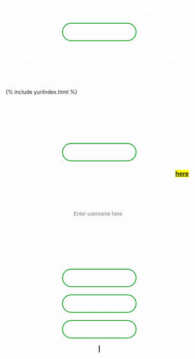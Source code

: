 <html>
<head>
  <h1 id="title-thing">San Diego Map Game</h1>
  <style>
    #title-thing{
      text-align: center;
      color: white;
    }
    .button-container{
      width: fit-content;
      margin: 0 auto;
    }
    .gen-button{
      display: block;
      width: 200px;
      padding: 15px 0;
      text-align: center;
      margin: 20px 10px;
      background: transparent;
      border-radius: 25px;
      border: 2px solid #009614;
      color: #fff;
      font-weight: bold;
      cursor: pointer;
      position: relative;
      overflow: hidden;
      transition: all 0.6s;
      color: white;
    }
    .gen-button:hover{
      background-color: #009614;
    }
    #canvas{
      border: 1px solid #000000;
      background-image: url('SDmap.png');
      background-position: center;
    }
    #linked-gametohome{
      background-color: yellow;
    }
    #end-page{
      text-align: center;
      color: white;
    }
    #game-page{
      text-align: center;
      color: white;
    }
    #finish-form{
      text-align: center;
      background-color: transparent;
    }

    form {
      background: transparent; /* Adjust the alpha value (0.5) to control the transparency */
    }
      
    label {
      display: block;
      color: white;
      font-family: Helvetica, arial;
    }

    p{
      width: 100%;
    }

    #username{
      background: transparent;
      border: none;
      outline: auto;
      font-size: 1em;
      padding:0 35px 0 5px;
      color: white;
    }

    #form-submit-button{
      display: block;
      width: 200px;
      padding: 15px 0;
      text-align: center;
      margin: 20px auto;
      background: transparent;
      border-radius: 25px;
      border: 2px solid #009614;
      color: #fff;
      font-weight: bold;
      cursor: pointer;
      overflow: hidden;
      transition: all 0.6s;
      color: white;
    }

    #form-submit-button:hover{
      background-color: #009614;
    }

  </style>
  <div id="start-page">
    <div class="button-container">
    <button class="gen-button" onclick="gameScreen(1)" id="start-button">Start Game</button>
    </div>
  </div>
  <div id="menu-selection-page">
    <h2 style="color:white; text-align: center;">Please select 2-10 locations you would like to visit.</h2>
    <p style="color:white; text-align: center;">Selection of locations is limited to 12 locations.</p>
    {% include yuriIndex.html %}
  </div>
  <div id="end-page">
    <h1>Thank you for playing!</h1>
    <p>If you would like to play another round, please click the button below.</p>
    <div class="button-container">
      <button class="gen-button" onclick="gameScreen(3)">Return to Game Page</button>
    </div>
    <h3>If you would like to return to the home page, please click <span id="linked-gametohome"><a href="{{site.baseurl}}/index">here</a></span>.</h3>
  </div>
</head>
<body>
    <div id="finish-form">
      <h3 style="color:white;">Game over, please record your score!</h3>
      <p style="color:white;">The shortest route is shown on the map with the red lines</p>
      <form action="javascript:userCreate()">
        <p><label>
            Username:
            <input type="text" name="username" id="username" placeholder="Enter username here" required>
        </label></p>
        <p><label>
            Total Distance of your route: <span id="totalDistance">0.00</span> miles
        </label></p>
        <p><label>
            Total Distance of shortest route: <span id="totalDistanceClosest">0.00</span> miles
        </label></p>
        <p><label>
            Calculated score: <span id="scoring">0</span>
        </label></p>
        <p><label>
            Locations visited: <span id="locationList">NA</span>
        </label></p>
        <p>
        <!-- Popup message on button click -->
            <button onclick="alert('Your score has been posted!')" id="form-submit-button">Submit</button>
        </p>
      </form>
    </div>
  <div id="game-page">
    <div class="button-container">
      <button id="game-finish-button" class="gen-button" onclick="gameScreen(2)">Finish Game</button>
      <button id="resetButton" class="gen-button">Reset</button>
    </div>
    <canvas id="canvas" width="1072" height="829"></canvas>
  </div>
  <script>
    const startPage = document.getElementById("start-page");
    const endPage = document.getElementById("end-page");
    const gamePage = document.getElementById("game-page");
    const finishButton = document.getElementById("game-finish-button");
    const resetButton = document.getElementById("resetButton");
    const canvas = document.getElementById("canvas");
    const finishForm = document.getElementById("finish-form");
    const submitButton = document.getElementById("form-submit-button");
    const temp = document.getElementById("temporary");
    const totalDistanceDisplay = document.getElementById("totalDistance");
    const scoreDisplay = document.getElementById("scoring");
    const menuPage = document.getElementById("menu-selection-page");
    const shortestDistanceResult = document.getElementById("totalDistanceClosest");
    const locationList = document.getElementById("locationList");

    // Set up dummy variables to store in values
    let dummyTotalD = 0;
    let dummyCalcD = 0;
    let dummyScore = 0;
    // Initially hides end page and game page and finish button
    endPage.style.display = "none";
    gamePage.style.display = "none";
    finishButton.style.display = "none";
    finishForm.style.display = "none";
    menuPage.style.display = "none";
    // Function switches screen based on status parameter
    function gameScreen(status){
      if(status === 1){
        startPage.style.display = "none";
        menuPage.style.display = "block";
      }
      if(status === 2){
        finishForm.style.display = "block";
        resetButton.style.display = "none";
        finishButton.style.display = "none";
        // Draw the shortest path on the canvas
        drawShortestPath(heuristic);
        // Calculates the score
        let intShortestDistance=parseInt(shortestDistanceResult.innerHTML);
        let intUserDistance=parseInt(totalDistanceDisplay.innerHTML);
        let score = (Math.pow(2,vertices.length)*1000*Math.pow(Math.E,(2*(Math.log(intUserDistance/intShortestDistance))))).toFixed(2);
        // Invalidates score in case distance is less than shortest distance. Displays score if otherwise
        if(intShortestDistance>intUserDistance){
            totalDistanceDisplay.textContent = "**error**";
            scoreDisplay.textContent = "NA";
        } else{
            // Adds bonus score if user chooses more points(since more points means higher difficulty)
            if(vertices.length > 5){
                score = (score*(1+0.12*(vertices.length-5))).toFixed(2);
            }
            scoreDisplay.textContent = score.toString();
            dummyScore = score;
        }
        locationDisplay = "";
        for(let i=0; i<(locationNames.length-1); i++){
          locationDisplay += locationNames[i] + ", ";
        }
        locationDisplay += locationNames[locationNames.length-1];
        locationList.textContent = locationDisplay;
      }
      if(status === 3){
        window.location.reload();
      }
    }

    // prepare URL's to allow easy switch from deployment and localhost
    // const url = "http://localhost:8086/api/leaderboardUser";
    const url = "https://school.aipad-techs.com/api/leaderboardUser/api/leaderboardUser";
    const createGame = url + '/addscore';

    // Function creates POST request
    function userCreate(){
          // Get the data
    const body = {
        name: document.getElementById("username").value,
        score: Math.round(dummyScore),
        locations: locationNames,
        tot_distance: Math.round(dummyTotalD),
        calc_distance: Math.round(dummyCalcD)
    };
    console.log(body);
    const requestOptions = {
        method: 'POST',
        body: JSON.stringify(body),
        mode: 'cors',
        cache: 'default',
        //credentials: 'include',
        headers: {
            "content-type": "application/json",
            'Authorization': 'Bearer my-token',
        },
    };
    // URL for Create API
    // Fetch API call to the database to create a new user
    fetch(createGame, requestOptions)
      .then(response => {
        // trap error response from Web API
        if (response.status !== 200) {
          const errorMsg = 'Database create error: ' + response.status;
          console.log(errorMsg);
          return;
        }
        // response contains valid result
        response.json().then(data => {
            console.log(data);
        })
    })
      finishForm.style.display = "none";
      gamePage.style.display = "none";
      endPage.style.display = "block";
    }
        // Vertex class to represent each HTML element
        class Vertex {
      constructor(id, x, y) {
        this.id = id; // id of the vertex
        this.x = x; // x-coordinate of the vertex
        this.y = y; // y-coordinate of the vertex
        this.adjacent = []; // array to store adjacent vertices
        this.connected = false; // flag to indicate if vertex is connected
      }
      // Function to add an adjacent vertex
      addAdjacent(vertex) {
        this.adjacent.push(vertex);
      }
    }
    // Graph class to hold all the vertices
    class Graph {
      constructor() {
        this.vertices = []; // array to store all vertices
        this.map = {}; // hash map to store vertices by their ids
      }
      // Function to add a vertex to the graph
      addVertex(vertex) {
        this.vertices.push(vertex);
        this.map[vertex.id] = vertex; // add vertex to the map
      }
      // Function to check if all vertices are connected
      checkAllVerticesConnected() {
        const visited = new Set(); // Set to store visited vertices
        const stack = []; // Stack for DFS traversal

        // Start DFS from the first vertex in the graph
        stack.push(graph.vertices[0]);

        while (stack.length > 0) {
          const vertex = stack.pop();
          visited.add(vertex);

          // Add all adjacent unvisited vertices to the stack
          for (const adjacentVertex of vertex.adjacent) {
            if (!visited.has(adjacentVertex)) {
              stack.push(adjacentVertex);
            }
          }
        }

      // Check if all vertices are visited
      return visited.size === graph.vertices.length;
    }
      // Function to calculate the Euclidean distance between two vertices
      calculateDistance(v1, v2) {
        const dx = v1.x - v2.x;
        const dy = v1.y - v2.y;
        return Math.sqrt(dx * dx + dy * dy);
      }
      // Function to calculate the total distance of all lines
      calculateTotalDistance() {
        let totalDistance = 0;
        for (const vertex of this.vertices) {
          for (const adjacentVertex of vertex.adjacent) {
            totalDistance += this.calculateDistance(vertex, adjacentVertex);
          }
        }
        return totalDistance;
      }
    }
        // Define the vertices as an array of objects
        let vertices = [
        // { id: "A", x: 150, y: 200 },
        // { id: "B", x: 90, y: 200 },
        // { id: "C", x: 95, y: 220 },
        // { id: "D", x: 165, y: 230 },
        // { id: "E", x: 316, y: 225 },
        // { id: "F", x: 100, y: 276 },
        // { id: "G", x: 235, y: 260 },
        // { id: "H", x: 265, y: 270 },
        // { id: "I", x: 360, y: 320 }, 
        // { id: "J", x: 370, y: 340 },
        // { id: "O", x: 330, y: 360 },
        // { id: "R", x: 310, y: 390 },
        // { id: "T", x: 360, y: 385 },
        // { id: "V", x: 360, y: 460 },
        // { id: "W", x: 270, y: 480 },
        // { id: "Z", x: 120, y: 530 },
        // { id: "MissionTrails", x: 640, y: 50},
        // { id: "Walmart", x: 500, y: 590},
        // { id: "Costco", x: 670, y: 190}
        
        // Add more vertices here as needed
        ];

    // Example usage
    const heuristic = new Graph();

    // Create the graph
    const graph = new Graph();

    // Function to draw the shortest path on the canvas
    function drawShortestPath(graph) {
    const canvas = document.getElementById("canvas");
    const ctx = canvas.getContext("2d");

    ctx.clearRect(0, 0, canvas.width, canvas.height); // clear the canvas
    
    // Generate all possible paths and find the shortest one
    const paths = generatePaths(heuristic);
    let shortestPath = null;
    let shortestDistance = Infinity;
    paths.forEach((path) => {
    const distance = getPathDistance(path);
    if (distance < shortestDistance) {
    shortestPath = path;
    shortestDistance= distance;
    }
    });

        // Store the pixel length in a global variable called path_length
    const path_length = shortestDistance;

    // Log the pixel length to the console
    console.log("Pixel length of shortest path:", path_length);

    shortestDistanceResult.textContent = ((path_length*2)/54).toFixed(2);
    dummyCalcD = ((path_length*2)/54).toFixed(2);
    
    // Draw all vertices as black circles
    graph.vertices.forEach((vertex) => {
    ctx.beginPath();
    ctx.arc(vertex.x, vertex.y, 10, 0, 2 * Math.PI);
    ctx.fillStyle = "#000000";
    ctx.fill();
    ctx.closePath();

    });

    // Draw the path as a red line
    ctx.beginPath();
    ctx.strokeStyle = "#FF0000";
    ctx.lineWidth = 3;

    for (let i = 0; i < shortestPath.length - 1; i++) {
    const current = shortestPath[i];
    const next = shortestPath[i+1];
    ctx.moveTo(current.x, current.y);
    ctx.lineTo(next.x, next.y);
    }

    ctx.stroke();
    ctx.closePath();
    }
    
    // Function to calculate the total distance of heuristic path
    function getPathDistance(path) {
    let distance = 0;
    for (let i = 0; i < path.length - 1; i++) {
    distance += heuristic.calculateDistance(path[i], path[i+1]);
    }
    return distance;
    }

    // Function to generate all possible paths that visit all vertices exactly once
    function generatePaths(graph) {
    const paths = [];
    const visited = new Set();
 
    function dfs(path) {
    if (path.length === graph.vertices.length) {
    paths.push(path);
    return;
    }

    graph.vertices.forEach((vertex) => {
    if (!visited.has(vertex)) {
    visited.add(vertex);
    dfs([...path, vertex]);
    visited.delete(vertex);
    }
    });
    }

    graph.vertices.forEach((vertex) => {
    visited.add(vertex);
    dfs([vertex]);
    visited.delete(vertex);
    });

    return paths;
    }

    function game(){  

    // // Dijkstra's algorithm implementation(not used so it is commented out)
    // function dijkstra(graph, start, end) {
    // const distances = {}; // object to store distances from start vertex to all other vertices
    // const previous = {}; // object to store previous vertex in the shortest path
    // const unvisited = new Set(); // set to store unvisited vertices

    // // Initialize distances and previous objects
    // graph.vertices.forEach((vertex) => {
    // distances[vertex.id] = Infinity;
    // previous[vertex.id] = null;
    // unvisited.add(vertex.id);
    // });

    // distances[start.id] = 0; // distance to start vertex is 0

    // while (unvisited.size > 0) {
    // let minId = null;

    // // Find the unvisited vertex with the smallest distance
    // unvisited.forEach((vertexId) => {
    // if (minId === null || distances[vertexId] < distances[minId]) {
    // minId = vertexId;
    // }
    // });

    // unvisited.delete(minId); // remove the vertex from the unvisited set

    // const current = graph.map[minId]; // use the map to access the vertex in constant time

    // if (current === end) {
    // break;
    // }

    // // Update distances and previous for each adjacent vertex
    // current.adjacent.forEach((neighbor) => {
    // const alt = distances[minId] + heuristic.calculateDistance(current, neighbor);

    // if (alt < distances[neighbor.id]) {
    // distances[neighbor.id] = alt;
    // previous[neighbor.id] = current.id;
    // }
    // });
    // }

    // const path = [];
    // let current = end;
    // while (current !== start) {
    // path.unshift(current);
    // current = graph.map[previous[current.id]];
    // }
    // path.unshift(start);

    // return path; // return the shortest path
    // }

// Function to draw the graph on the canvas
    function drawGraph(graph) {
        const canvas = document.getElementById("canvas");
        const ctx = canvas.getContext("2d");
        ctx.clearRect(0, 0, canvas.width, canvas.height); // clear the canvas
        // Draw all vertices as black circles
        graph.vertices.forEach((vertex) => {
            ctx.beginPath();
            ctx.arc(vertex.x, vertex.y, 10, 0, 2 * Math.PI);
            ctx.fillStyle = vertex.connected ? "#00FF00" : "#000000";
            ctx.fill();
            ctx.closePath();
        });
        // Draw the connected lines
        ctx.beginPath();
        ctx.strokeStyle = "#0000FF";
        ctx.lineWidth = 3;
        graph.vertices.forEach((vertex) => {
            vertex.adjacent.forEach((adjacentVertex) => {
            ctx.moveTo(vertex.x, vertex.y);
            ctx.lineTo(adjacentVertex.x, adjacentVertex.y);
            });
        });
        ctx.stroke();
        ctx.closePath();
    }

    // Function to handle the mouse down event
    function handleMouseDown(e) {
        if (allVerticesConnected) {
                return; // Return early if all vertices are already connected
            }
            const canvas = e.target;
            const rect = canvas.getBoundingClientRect();
            const mouseX = e.clientX - rect.left;
            const mouseY = e.clientY - rect.top;
            // Find the vertex that the user clicked on (if any)
            const vertex = graph.vertices.find((vertex) => {
                const dx = vertex.x - mouseX;
                const dy = vertex.y - mouseY;
                return dx * dx + dy * dy <= 100; // check if the click is within the vertex's radius
            });
            if (vertex) {
                // Store the selected vertex and the starting position of the line
                selectedVertex = vertex;
                lineStartX = vertex.x;
                lineStartY = vertex.y;
                // Add mouse move and mouse up event listeners
                canvas.addEventListener("mousemove", handleMouseMove);
                canvas.addEventListener("mouseup", handleMouseUp);
            }
            }
            // Function to handle the mouse move event
            function handleMouseMove(e) {
            const canvas = e.target;
            const rect = canvas.getBoundingClientRect();
            const mouseX = e.clientX - rect.left;
            const mouseY = e.clientY - rect.top;
            // Update the line end position
            lineEndX = mouseX;
            lineEndY = mouseY;
            // Redraw the canvas
            drawGraph(graph);
            // Draw the temporary line from the selected vertex to the mouse position
            const ctx = canvas.getContext("2d");
            ctx.beginPath();
            ctx.strokeStyle = "#FF0000";
            ctx.lineWidth = 2;
            ctx.moveTo(lineStartX, lineStartY);
            ctx.lineTo(lineEndX, lineEndY);
            ctx.stroke();
            ctx.closePath();
            }

    // Function to handle the mouse up event
    function handleMouseUp(e) {
        const canvas = e.target;
        // Find the vertex that the user released the mouse on (if any)
        const vertex = graph.vertices.find((vertex) => {
            const dx = vertex.x - lineEndX;
            const dy = vertex.y - lineEndY;
            const distance = Math.sqrt(dx * dx + dy * dy);
            return distance <= 20; // check if the release point is within 20 pixels of the vertex
        });
        if (vertex && !vertex.connected) {
            // Connect the line to the snapped vertex
            selectedVertex.addAdjacent(vertex);
            vertex.addAdjacent(selectedVertex);
            // Set the vertices as connected
            selectedVertex.connected = true;
            vertex.connected = true;
            // Redraw the canvas with the updated graph and line connection
            drawGraph(graph);
            // Check if all vertices are connected
            allVerticesConnected = graph.checkAllVerticesConnected();
            console.log("All vertices connected:", allVerticesConnected);
            // allows user to finish if all points connected
            if(allVerticesConnected === true){
            finishButton.style.display = "block";
            }
            // Calculate and update the total distance
            const totalDistance = graph.calculateTotalDistance();
            totalDistanceDisplay.textContent = (totalDistance/54).toFixed(2);
            dummyTotalD = (totalDistance/54).toFixed(2);
        }
        // Reset the line positions and remove the event listeners
        lineStartX = null;
        lineStartY = null;
        lineEndX = null;
        lineEndY = null;
        selectedVertex = null;
        canvas.removeEventListener("mousemove", handleMouseMove);
        canvas.removeEventListener("mouseup", handleMouseUp);
        }
        // Function to handle the reset button click event
        function handleResetButtonClick() {
        // Clear the canvas
        const canvas = document.getElementById("canvas");
        const ctx = canvas.getContext("2d");
        ctx.clearRect(0, 0, canvas.width, canvas.height);
        // Reset all vertices
        for (const vertex of graph.vertices) {
            vertex.connected = false;
            vertex.adjacent = [];
        }
        // Reset the total distance
        document.getElementById("totalDistance").textContent = "0.00";
        // Redraw the empty canvas
        drawGraph(graph);
        // Reset the allVerticesConnected flag
        allVerticesConnected = graph.checkAllVerticesConnected();
        // hides finish button if lines are reset
        finishButton.style.display = "none";
        }


    // Loop through the vertices array and create a new Vertex object for each one
    for (const vertex of vertices) {
      const newVertex = new Vertex(vertex.id, vertex.x, vertex.y);
      graph.addVertex(newVertex);
    }

    
    // Loop through the vertices array and create a new Vertex object for each one
    for (const vertex of vertices) {
        const newVertex = new Vertex(vertex.id, vertex.x, vertex.y);
        heuristic.addVertex(newVertex);
    }


    // Define adjacency relationships
    heuristic.vertices.forEach((vertex) => {
    const closestPoints = vertices
        .filter((p) => p.id !== vertex.id)
        .sort((a, b) => heuristic.calculateDistance(vertex, a) - heuristic.calculateDistance(vertex, b))
        .slice(0, 2);

    closestPoints.forEach((point) => {
        const adjacentVertex = heuristic.map[point.id];
        vertex.addAdjacent(adjacentVertex);
    });
    });

        // Initialize variables
        let selectedVertex = null;
        let lineStartX = null;
        let lineStartY = null;
        let lineEndX = null;
        let lineEndY = null;
        let allVerticesConnected = graph.checkAllVerticesConnected();
        // Draw the initial graph
        drawGraph(graph);
        // Add event listeners
        canvas.addEventListener("mousedown", handleMouseDown);
        resetButton.addEventListener("click", handleResetButtonClick);
        submitButton.addEventListener("click", handleResetButtonClick);
        temp.addEventListener("click", handleResetButtonClick);
  };
    </script>
    </body>
</html>
<style>
  .banner{
    width: 100%;
    height: 200% !important;
    background-image: linear-gradient(rgba(0,0,0,0.75), rgba(0,0,0,0.75)),url(homepg.jpg);
    background-size: cover;
    background-position: center !important ;
  }
</style>
